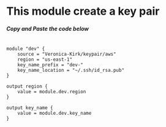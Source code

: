 # This module create a key pair

##### Copy and Paste the code below
```

module "dev" {
    source = "Veronica-Kirk/keypair/aws"
    region = "us-east-1"
    key_name_prefix = "dev-"
    key_name_location = "~/.ssh/id_rsa.pub"
}

output region {
    value = module.dev.region
}

output key_name {
    value = module.dev.key_name
}

```

